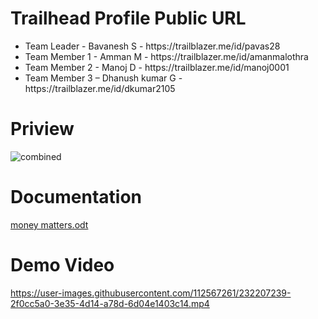 # Trailhead Profile Public URL
 
   <ul>
      <li>Team Leader   - Bavanesh S      - https://trailblazer.me/id/pavas28</li>
      <li>Team Member 1 - Amman M         - https://trailblazer.me/id/amanmalothra</li>
      <li>Team Member 2 - Manoj D         - https://trailblazer.me/id/manoj0001</li>
      <li>Team Member 3 – Dhanush kumar G - https://trailblazer.me/id/dkumar2105</li>
  </ul>
  
# Priview

![combined](https://user-images.githubusercontent.com/112567261/232360951-baaf2791-9b9f-4838-b290-fdf02090b41e.png)


  
# Documentation

[money matters.odt](https://github.com/dhanushkumar-dk/Money-Matters/files/11238747/money.matters.odt)


# Demo Video


https://user-images.githubusercontent.com/112567261/232207239-2f0cc5a0-3e35-4d14-a78d-6d04e1403c14.mp4

